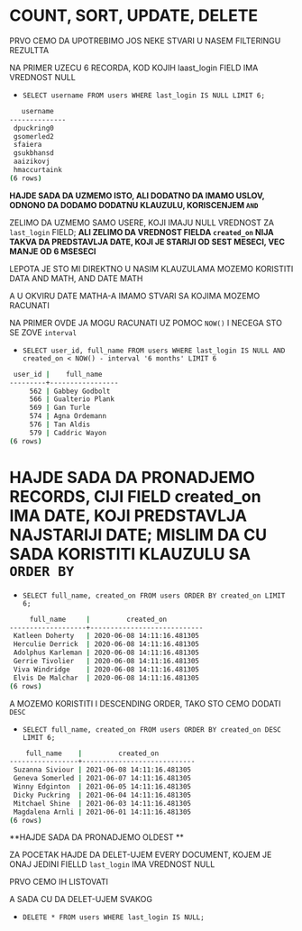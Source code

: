 # COUNT, SORT, UPDATE, DELETE

PRVO CEMO DA UPOTREBIMO JOS NEKE STVARI U NASEM FILTERINGU REZULTTA

NA PRIMER UZECU 6 RECORDA, KOD KOJIH laast_login FIELD IMA VREDNOST NULL

- `SELECT username FROM users WHERE last_login IS NULL LIMIT 6;`

```zsh
   username   
--------------
 dpuckring0
 gsomerled2
 sfaiera
 gsukbhansd
 aaizikovj
 hmaccurtaink
(6 rows)
```

**HAJDE SADA DA UZMEMO ISTO, ALI DODATNO DA IMAMO USLOV, ODNONO DA DODAMO DODATNU KLAUZULU, KORISCENJEM `AND`**

ZELIMO DA UZMEMO SAMO USERE, KOJI IMAJU NULL VREDNOST ZA `last_login` FIELD; **ALI ZELIMO DA VREDNOST FIELDA `created_on`  NIJA TAKVA DA PREDSTAVLJA DATE, KOJI JE STARIJI OD SEST MESECI, VEC MANJE OD 6 MSESECI**

LEPOTA JE STO MI DIREKTNO U NASIM KLAUZULAMA MOZEMO KORISTITI DATA AND MATH, AND DATE MATH

A U OKVIRU DATE MATHA-A IMAMO STVARI SA KOJIMA MOZEMO RACUNATI

NA PRIMER OVDE JA MOGU RACUNATI UZ POMOC `NOW()` I NECEGA STO SE ZOVE `interval`

- `SELECT user_id, full_name FROM users WHERE last_login IS NULL AND created_on < NOW() - interval '6 months' LIMIT 6`

```zsh
 user_id |    full_name    
---------+-----------------
     562 | Gabbey Godbolt
     566 | Gualterio Plank
     569 | Gan Turle
     574 | Agna Ordemann
     576 | Tan Aldis
     579 | Caddric Wayon
(6 rows)
```

# HAJDE SADA DA PRONADJEMO RECORDS, CIJI FIELD created_on IMA DATE, KOJI PREDSTAVLJA NAJSTARIJI DATE; MISLIM DA CU SADA KORISTITI KLAUZULU SA `ORDER BY`

- `SELECT full_name, created_on FROM users ORDER BY created_on LIMIT 6;`

```zsh
     full_name     |         created_on         
-------------------+----------------------------
 Katleen Doherty   | 2020-06-08 14:11:16.481305
 Herculie Derrick  | 2020-06-08 14:11:16.481305
 Adolphus Karleman | 2020-06-08 14:11:16.481305
 Gerrie Tivolier   | 2020-06-08 14:11:16.481305
 Viva Windridge    | 2020-06-08 14:11:16.481305
 Elvis De Malchar  | 2020-06-08 14:11:16.481305
(6 rows)
```

A MOZEMO KORISTITI I DESCENDING ORDER, TAKO STO CEMO DODATI `DESC`

- `SELECT full_name, created_on FROM users ORDER BY created_on DESC LIMIT 6;`

```zsh
    full_name    |         created_on         
-----------------+----------------------------
 Suzanna Siviour | 2021-06-08 14:11:16.481305
 Geneva Somerled | 2021-06-07 14:11:16.481305
 Winny Edginton  | 2021-06-05 14:11:16.481305
 Dicky Puckring  | 2021-06-04 14:11:16.481305
 Mitchael Shine  | 2021-06-03 14:11:16.481305
 Magdalena Arnli | 2021-06-01 14:11:16.481305
(6 rows)
```


**HAJDE SADA DA PRONADJEMO OLDEST **

ZA POCETAK HAJDE DA DELET-UJEM EVERY DOCUMENT, KOJEM JE ONAJ JEDINI FIELLD `last_login` IMA VREDNOST NULL

PRVO CEMO IH LISTOVATI

A SADA CU DA DELET-UJEM SVAKOG

- `DELETE * FROM users WHERE last_login IS NULL;`